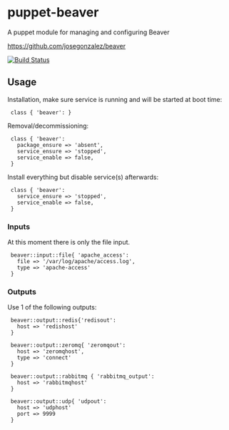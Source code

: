 # puppet-beaver

A puppet module for managing and configuring Beaver

https://github.com/josegonzalez/beaver

[![Build Status](https://travis-ci.org/electrical/puppet-beaver.png?branch=master)](https://travis-ci.org/electrical/puppet-beaver)

## Usage

Installation, make sure service is running and will be started at boot time:

     class { 'beaver': }

Removal/decommissioning:

     class { 'beaver':
       package_ensure => 'absent',
       service_ensure => 'stopped',
       service_enable => false,
     }

Install everything but disable service(s) afterwards:

     class { 'beaver':
       service_ensure => 'stopped',
       service_enable => false,
     }

### Inputs

At this moment there is only the file input.

     beaver::input::file{ 'apache_access':
       file => '/var/log/apache/access.log',
       type => 'apache-access'
     }

### Outputs

Use 1 of the following outputs:

     beaver::output::redis{'redisout':
       host => 'redishost'
     }

     beaver::output::zeromq{ 'zeromqout':
       host => 'zeromqhost',
       type => 'connect'
     }

     beaver::output::rabbitmq { 'rabbitmq_output':
       host => 'rabbitmqhost'
     }

     beaver::output::udp{ 'udpout':
       host => 'udphost'
       port => 9999
     }
